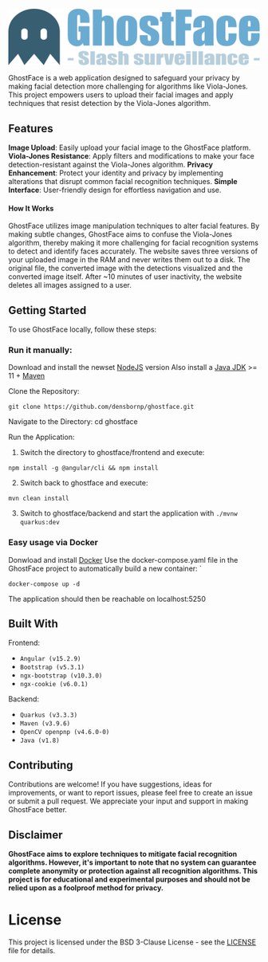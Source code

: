 ![GhostFace Logo](frontend/src/assets/img/ghostface_logo.png)

GhostFace is a web application designed to safeguard your privacy by making facial detection more challenging for algorithms like Viola-Jones. This project empowers users to upload their facial images and apply techniques that resist detection by the Viola-Jones algorithm.

## Features
**Image Upload**: Easily upload your facial image to the GhostFace platform.
**Viola-Jones Resistance**: Apply filters and modifications to make your face detection-resistant against the Viola-Jones algorithm.
**Privacy Enhancement**: Protect your identity and privacy by implementing alterations that disrupt common facial recognition techniques.
**Simple Interface**: User-friendly design for effortless navigation and use.

#### How It Works
GhostFace utilizes image manipulation techniques to alter facial features. By making subtle changes, GhostFace aims to confuse the Viola-Jones algorithm, thereby making it more challenging for facial recognition systems to detect and identify faces accurately.
The website saves three versions of your uploaded image in the RAM and never writes them out to a disk. The original file, the converted image with the detections visualized and the converted image itself. After ~10 minutes of user inactivity, the website deletes all images assigned to a user.

## Getting Started
To use GhostFace locally, follow these steps:

### Run it manually: 
Download and install the newset [NodeJS](https://nodejs.org/) version
Also install a [Java JDK](https://jdk.java.net/) >= 11 + [Maven](https://maven.apache.org/download.cgi)

Clone the Repository: 
```
git clone https://github.com/densbornp/ghostface.git
```

Navigate to the Directory: cd ghostface

Run the Application: 
1. Switch the directory to ghostface/frontend and execute:
```
npm install -g @angular/cli && npm install
```
2. Switch back to ghostface and execute: 
```
mvn clean install
```
3. Switch to ghostface/backend and start the application with `./mvnw quarkus:dev`

### Easy usage via Docker
Donwload and install [Docker](https://www.docker.com/products/docker-desktop/)
Use the docker-compose.yaml file in the GhostFace project to automatically build a new container: `
``` 
docker-compose up -d
```
The application should then be reachable on localhost:5250

## Built With

Frontend:
- `Angular (v15.2.9)`
- `Bootstrap (v5.3.1)`
- `ngx-bootstrap (v10.3.0)`
- `ngx-cookie (v6.0.1)`

Backend:
- `Quarkus (v3.3.3)`
- `Maven (v3.9.6)`
- `OpenCV openpnp (v4.6.0-0)`
- `Java (v1.8)`

## Contributing
Contributions are welcome! If you have suggestions, ideas for improvements, or want to report issues, please feel free to create an issue or submit a pull request. We appreciate your input and support in making GhostFace better.

## Disclaimer
**GhostFace aims to explore techniques to mitigate facial recognition algorithms. However, it's important to note that no system can guarantee complete anonymity or protection against all recognition algorithms. This project is for educational and experimental purposes and should not be relied upon as a foolproof method for privacy.**

# License
This project is licensed under the BSD 3-Clause License - see the [LICENSE](LICENSE) file for details.
